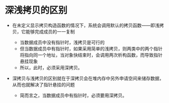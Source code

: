 # 深浅拷贝的区别
+ 在未定义显示拷贝构造函数的情况下，系统会调用默认的拷贝函数——即浅拷贝，它能够完成成员的一一复制
  - 当数据成员中没有指针时，浅拷贝是可行的
  - 但当数据成员中有指针时，如果采用简单的浅拷贝，则两类中的两个指针将指向同一个地址，当对象快结束时，会调用两次析构函数，而导致指针悬挂现象
  - 所以，此时，必须采用深拷贝。

+ 深拷贝与浅拷贝的区别就在于深拷贝会在堆内存中另外申请空间来储存数据，从而也就解决了指针悬挂的问题
  - 简而言之，当数据成员中有指针时，必须要用深拷贝。

